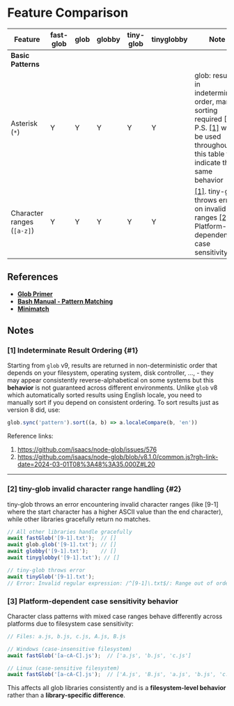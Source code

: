 # Feature Comparison

| Feature                                             | fast-glob | glob | globby | tiny-glob | tinyglobby | Note                                                                                                                                                                            |
| --------------------------------------------------- | --------- | ---- | ------ | --------- | ---------- | ------------------------------------------------------------------------------------------------------------------------------------------------------------------------------- |
| **Basic Patterns**                                  |           |      |        |           |            |                                                                                                                                                                                 |
| Asterisk (`*`)                                      | Y         | Y    | Y      | Y         | Y          | glob: results in indeterminate order, manual sorting required [\[1\]](#1). P.S. [\[1\]](#1) will be used throughout this table to indicate this same behavior                                   |
| Character ranges (`[a-z]`)                          | Y         | Y    | Y      | Y         | Y          | [\[1\]](#1). tiny-glob throws error on invalid ranges [\[2\]](#2). Platform-dependent case sensitivity [\[3\]](#3)                                                                                                                        |

## References

- **[Glob Primer]**
- **[Bash Manual - Pattern Matching]**
- **[Minimatch]**

<!-- Library links -->
[fast-glob]: https://github.com/mrmlnc/fast-glob
[glob]: https://github.com/isaacs/node-glob
[globby]: https://github.com/sindresorhus/globby
[tiny-glob]: https://github.com/terkelg/tiny-glob
[tinyglobby]: https://github.com/SuperchupuDev/tinyglobby

<!-- Documentation links -->
[Asterisk]: https://www.gnu.org/software/bash/manual/html_node/Pattern-Matching.html
[Question mark]: https://www.gnu.org/software/bash/manual/html_node/Pattern-Matching.html
[Character classes]: https://www.gnu.org/software/bash/manual/html_node/Pattern-Matching.html
[Character ranges]: https://www.gnu.org/software/bash/manual/html_node/Pattern-Matching.html
[Negated classes]: https://www.gnu.org/software/bash/manual/html_node/Pattern-Matching.html
[Globstar]: https://www.gnu.org/software/bash/manual/html_node/The-Shopt-Builtin.html
[Brace expansion]: https://www.gnu.org/software/bash/manual/html_node/Brace-Expansion.html
[Plus]: https://www.gnu.org/software/bash/manual/html_node/Pattern-Matching.html
[Question]: https://www.gnu.org/software/bash/manual/html_node/Pattern-Matching.html
[At]: https://www.gnu.org/software/bash/manual/html_node/Pattern-Matching.html
[Exclamation]: https://www.gnu.org/software/bash/manual/html_node/Pattern-Matching.html

<!-- General references -->
[Glob Primer]: https://github.com/isaacs/node-glob#glob-primer
[Bash Manual - Pattern Matching]: https://www.gnu.org/software/bash/manual/html_node/Pattern-Matching.html
[Minimatch]: https://github.com/isaacs/minimatch

## Notes

### [1] Indeterminate Result Ordering {#1}

Starting from `glob` v9, results are returned in non-deterministic order that depends on your filesystem, operating system, disk controller, ..., - they may appear consistently reverse-alphabetical on some systems but this **behavior** is not guaranteed across different environments. Unlike `glob` v8 which automatically sorted results using English locale, you need to manually sort if you depend on consistent ordering. To sort results just as version 8 did, use:

```javascript
glob.sync('pattern').sort((a, b) => a.localeCompare(b, 'en'))
```

Reference links:

1. https://github.com/isaacs/node-glob/issues/576
2. https://github.com/isaacs/node-glob/blob/v8.1.0/common.js?rgh-link-date=2024-03-01T08%3A48%3A35.000Z#L20

---

### [2] tiny-glob invalid character range handling {#2}

tiny-glob throws an error encountering invalid character ranges (like [9-1] where the start character has a higher ASCII value than the end character), while other libraries gracefully return no matches.

```javascript
// All other libraries handle gracefully
await fastGlob('[9-1].txt');  // []
await glob.glob('[9-1].txt'); // []
await globby('[9-1].txt');    // []
await tinyglobby('[9-1].txt'); // []

// tiny-glob throws error
await tinyGlob('[9-1].txt');
// Error: Invalid regular expression: /^[9-1]\.txt$/: Range out of order in character class
```

### [3] Platform-dependent case sensitivity behavior

Character class patterns with mixed case ranges behave differently across platforms due to filesystem case sensitivity:

```javascript
// Files: a.js, b.js, c.js, A.js, B.js

// Windows (case-insensitive filesystem)
await fastGlob('[a-cA-C].js');  // ['a.js', 'b.js', 'c.js']

// Linux (case-sensitive filesystem)
await fastGlob('[a-cA-C].js');  // ['A.js', 'B.js', 'a.js', 'b.js', 'c.js']
```

This affects all glob libraries consistently and is a **filesystem-level behavior** rather than a **library-specific difference**.

